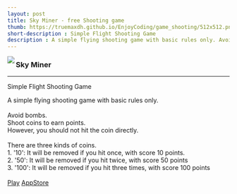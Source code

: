 ```yaml
---
layout: post
title: Sky Miner - free Shooting game
thumb: https://truemaxdh.github.io/EnjoyCoding/game_shooting/512x512.png
short-description : Simple Flight Shooting Game
description : A simple flying shooting game with basic rules only. Avoid bombs.Shoot coins to earn points. However, you should not hit the coin directly.
---
```

<img src="https://truemaxdh.github.io/EnjoyCoding/game_shooting/512x512.png" align="left" class="img">
<h3>Sky Miner</h3>
<hr>
<p>Simple Flight Shooting Game</p>
<p class="detail">
  A simple flying shooting game with basic rules only.<br>
  <br>
  Avoid bombs.<br>
  Shoot coins to earn points.<br>
  However, you should not hit the coin directly.<br>
  <br>
  There are three kinds of coins.<br>
  1. '10': It will be removed if you hit once, with score 10 points.<br>
  2. '50': It will be removed if you hit twice, with score 50 points<br>
  3. '100': It will be removed if you hit three times, with score 100 points<br>
  <br>
  <a href="#" class="cta" onclick="openPopup('https://truemaxdh.github.io/EnjoyCoding/game_shooting/www/');">Play</a>
  <a href="https://play.google.com/store/apps/details?id=com.pgmaru.ShootingDream" target="_appStore" class="cta">AppStore</a>
</p>
